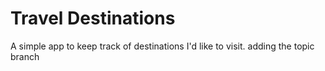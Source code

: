 # Travel Destinations

A simple app to keep track of destinations I'd like to visit.
adding the topic branch 